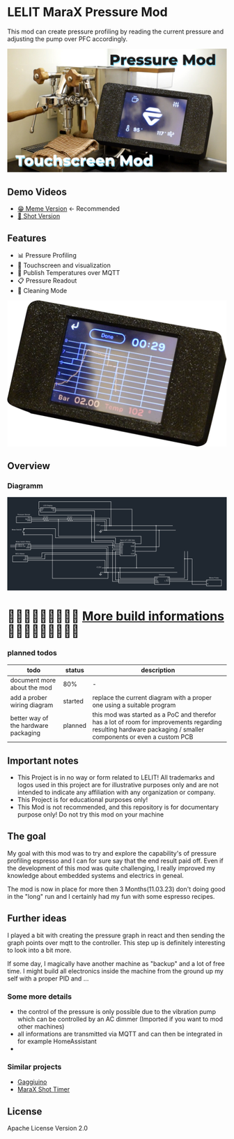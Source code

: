 # LELIT MaraX Pressure Mod

This mod can create pressure profiling by reading the current pressure and adjusting the pump over PFC accordingly.

![Thumbnail](./assets/thumbnail.jpg)

## Demo Videos

- [😁 Meme Version](https://www.youtube.com/watch?v=6iu-tRzNN24) <- Recommended
- [🤏 Shot Version](https://www.youtube.com/watch?v=Ix4moGTFoKE)

## Features

- 📊 Pressure Profiling
- 📝 Touchscreen and visualization
- 📲 Publish Temperatures over MQTT
- 📋 Pressure Readout
- 🛁 Cleaning Mode

![BrewGraph](./assets/brew_graph.png)

## Overview


### Diagramm

![Wiring Overview](./assets/circuit.svg)

# 🧑🏼‍🏭👩🏼‍💻🧑🏼‍🔧 [More build informations](./doc/README.md) 👩🏼‍🔬👩🏼‍🔧👨🏼‍🏭

### planned todos

| todo                                 | status  | description                                                                                                                                                    |
| ------------------------------------ | ------- | -------------------------------------------------------------------------------------------------------------------------------------------------------------- |
| document more about the mod          | 80%     | -                                                                                                                                                              |
| add a prober wiring diagram          | started | replace the current diagram with a proper one using a suitable program                                                                                     |
| better way of the hardware packaging | planned | this mod was started as a PoC and therefor has a lot of room for improvements regarding resulting hardware packaging / smaller components or even a custom PCB |

## Important notes

- This Project is in no way or form related to LELIT! All trademarks and logos used in this project are for illustrative purposes only and are not intended to indicate any affiliation with any organization or company.
- This Project is for educational purposes only!
- This Mod is not recommended, and this repository is for documentary purpose only! Do not try this mod on your machine

## The goal

My goal with this mod was to try and explore the capability's of pressure profiling espresso and I can for sure say that the end result paid off. Even if the development of this mod was quite challenging, I really improved my knowledge about embedded systems and electrics in geneal. 

The mod is now in place for more then 3 Months(11.03.23) don't doing good in the "long" run and I certainly had my fun with some espresso recipes.

## Further ideas
I played a bit with creating the pressure graph in react and then sending the graph points over mqtt to the controller. This step up is definitely interesting to look into a bit more.

If some day, I magically have another machine as "backup" and a lot of free time. I might build all electronics inside the machine from the ground up my self with a proper PID and ...

### Some more details 
 - the control of the pressure is only possible due to the vibration pump which can be controlled by an AC dimmer (Imported if you want to mod other machines)
 - all informations are transmitted via MQTT and can then be integrated in for example HomeAssistant
 - 

### Similar projects 
- [Gaggiuino](https://github.com/Zer0-bit/gaggiuino)
- [MaraX Shot Timer](https://github.com/alexrus/marax_timer)

## License
Apache License Version 2.0
